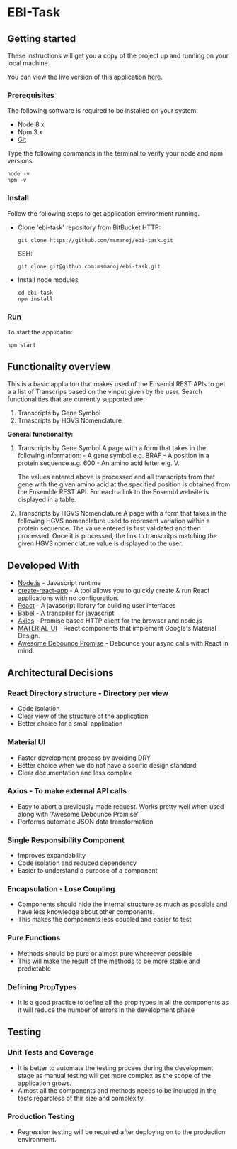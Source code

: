 # EBI-Task

## Getting started

These instructions will get you a copy of the project up and running on your local machine.

You can view the live version of this application [here](https://msmanoj.github.io/ebi-task/).

### Prerequisites

The following software is required to be installed on your system:

- Node 8.x
- Npm 3.x
- [Git](https://git-scm.com)

Type the following commands in the terminal to verify your node and npm versions

    node -v
    npm -v

### Install

Follow the following steps to get application environment running.

- Clone 'ebi-task' repository from BitBucket
  HTTP:

      git clone https://github.com/msmanoj/ebi-task.git

  SSH:

      git clone git@github.com:msmanoj/ebi-task.git

* Install node modules

      cd ebi-task
      npm install

### Run

To start the applicatin:

    npm start

## Functionality overview

This is a basic appliaiton that makes used of the Ensembl REST APIs to get a a list of Transcrips based on the vinput given by the user. Search functionalities that are currently supported are:

1. Transcripts by Gene Symbol
2. Trnascripts by HGVS Nomenclature

**General functionality:**

1. Transcripts by Gene Symbol
   A page with a form that takes in the following information: - A gene symbol e.g. BRAF - A position in a protein sequence e.g. 600 - An amino acid letter e.g. V.

   The values entered above is processed and all transcripts from that gene with the given amino acid at the specified position is obtained from the Ensemble REST API. For each a link to the Ensembl website is displayed in a table.

2. Transcripts by HGVS Nomenclature
   A page with a form that takes in the following HGVS nomenclature used to represent variation within a protein sequence. The value entered is first validated and then processed. Once it is processed, the link to transcritps matching the given HGVS nomenclature value is displayed to the user.

## Developed With

- [Node.js](https://nodejs.org/en/) - Javascript runtime
- [create-react-app](https://github.com/facebook/create-react-app) - A tool allows you to quickly create & run React applications with no configuration.
- [React](https://reactjs.org/) - A javascript library for building user interfaces
- [Babel](https://babeljs.io/) - A transpiler for javascript
- [Axios](https://www.npmjs.com/package/axios) - Promise based HTTP client for the browser and node.js
- [MATERIAL-UI](https://material-ui.com/) - React components that implement Google's Material Design.
- [Awesome Debounce Promise](https://github.com/slorber/awesome-debounce-promise/) - Debounce your async calls with React in mind.

## Architectural Decisions

### React Directory structure - Directory per view

- Code isolation
- Clear view of the structure of the application
- Better choice for a small application

### Material UI

- Faster development process by avoiding DRY
- Better choice when we do not have a spcific design standard
- Clear documentation and less complex

### Axios - To make external API calls

- Easy to abort a previously made request. Works pretty well when used along with 'Awesome Debounce Promise'
- Performs automatic JSON data transformation

### Single Responsibility Component

- Improves expandability
- Code isolation and reduced dependency
- Easier to understand a purpose of a component

### Encapsulation - Lose Coupling

- Components should hide the internal structure as much as possible and have less knowledge about other components.
- This makes the components less coupled and easier to test

### Pure Functions

- Methods should be pure or almost pure whereever possible
- This will make the result of the methods to be more stable and predictable

### Defining PropTypes

- It is a good practice to define all the prop types in all the components as it will reduce the number of errors in the development phase

## Testing

### Unit Tests and Coverage

- It is better to automate the testing procees during the development stage as manual testing will get more complex as the scope of the application grows.
- Almost all the components and methods needs to be included in the tests regardless of thir size and complexity.

### Production Testing

- Regression testing will be required after deploying on to the production environment.
